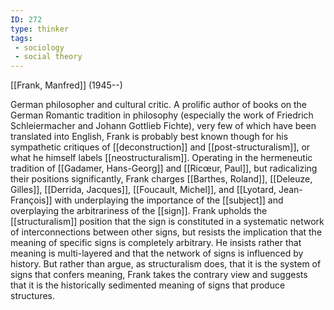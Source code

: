 ```yaml
---
ID: 272
type: thinker
tags: 
 - sociology
 - social theory
---
```


[[Frank, Manfred]]
 (1945--)


German philosopher and cultural critic. A prolific author of books on
the German Romantic tradition in philosophy (especially the work of
Friedrich Schleiermacher and Johann Gottlieb Fichte), very few of which
have been translated into English, Frank is probably best known though
for his sympathetic critiques of
[[deconstruction]] and
[[post-structuralism]], or
what he himself labels
[[neostructuralism]].
Operating in the hermeneutic tradition of [[Gadamer, Hans-Georg]] and [[Ricœur, Paul]], but radicalizing
their positions significantly, Frank charges [[Barthes, Roland]], [[Deleuze, Gilles]], [[Derrida, Jacques]], [[Foucault, Michel]], and
[[Lyotard, Jean-François]]
with underplaying the importance of the
[[subject]] and overplaying
the arbitrariness of the
[[sign]]. Frank upholds the
[[structuralism]] position
that the sign is constituted in a systematic network of interconnections
between other signs, but resists the implication that the meaning of
specific signs is completely arbitrary. He insists rather that meaning
is multi-layered and that the network of signs is influenced by history.
But rather than argue, as structuralism does, that it is the system of
signs that confers meaning, Frank takes the contrary view and suggests
that it is the historically sedimented meaning of signs that produce
structures.
